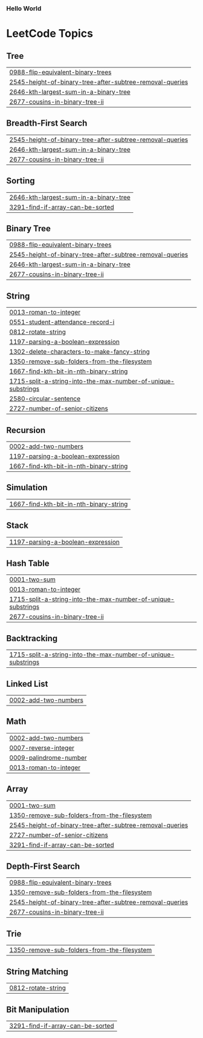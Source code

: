 ### Hello World

<!---LeetCode Topics Start-->
# LeetCode Topics
## Tree
|  |
| ------- |
| [0988-flip-equivalent-binary-trees](https://github.com/mojito-ai/DataStructure_and_Algos/tree/master/0988-flip-equivalent-binary-trees) |
| [2545-height-of-binary-tree-after-subtree-removal-queries](https://github.com/mojito-ai/DataStructure_and_Algos/tree/master/2545-height-of-binary-tree-after-subtree-removal-queries) |
| [2646-kth-largest-sum-in-a-binary-tree](https://github.com/mojito-ai/DataStructure_and_Algos/tree/master/2646-kth-largest-sum-in-a-binary-tree) |
| [2677-cousins-in-binary-tree-ii](https://github.com/mojito-ai/DataStructure_and_Algos/tree/master/2677-cousins-in-binary-tree-ii) |
## Breadth-First Search
|  |
| ------- |
| [2545-height-of-binary-tree-after-subtree-removal-queries](https://github.com/mojito-ai/DataStructure_and_Algos/tree/master/2545-height-of-binary-tree-after-subtree-removal-queries) |
| [2646-kth-largest-sum-in-a-binary-tree](https://github.com/mojito-ai/DataStructure_and_Algos/tree/master/2646-kth-largest-sum-in-a-binary-tree) |
| [2677-cousins-in-binary-tree-ii](https://github.com/mojito-ai/DataStructure_and_Algos/tree/master/2677-cousins-in-binary-tree-ii) |
## Sorting
|  |
| ------- |
| [2646-kth-largest-sum-in-a-binary-tree](https://github.com/mojito-ai/DataStructure_and_Algos/tree/master/2646-kth-largest-sum-in-a-binary-tree) |
| [3291-find-if-array-can-be-sorted](https://github.com/mojito-ai/DataStructure_and_Algos/tree/master/3291-find-if-array-can-be-sorted) |
## Binary Tree
|  |
| ------- |
| [0988-flip-equivalent-binary-trees](https://github.com/mojito-ai/DataStructure_and_Algos/tree/master/0988-flip-equivalent-binary-trees) |
| [2545-height-of-binary-tree-after-subtree-removal-queries](https://github.com/mojito-ai/DataStructure_and_Algos/tree/master/2545-height-of-binary-tree-after-subtree-removal-queries) |
| [2646-kth-largest-sum-in-a-binary-tree](https://github.com/mojito-ai/DataStructure_and_Algos/tree/master/2646-kth-largest-sum-in-a-binary-tree) |
| [2677-cousins-in-binary-tree-ii](https://github.com/mojito-ai/DataStructure_and_Algos/tree/master/2677-cousins-in-binary-tree-ii) |
## String
|  |
| ------- |
| [0013-roman-to-integer](https://github.com/mojito-ai/DataStructure_and_Algos/tree/master/0013-roman-to-integer) |
| [0551-student-attendance-record-i](https://github.com/mojito-ai/DataStructure_and_Algos/tree/master/0551-student-attendance-record-i) |
| [0812-rotate-string](https://github.com/mojito-ai/DataStructure_and_Algos/tree/master/0812-rotate-string) |
| [1197-parsing-a-boolean-expression](https://github.com/mojito-ai/DataStructure_and_Algos/tree/master/1197-parsing-a-boolean-expression) |
| [1302-delete-characters-to-make-fancy-string](https://github.com/mojito-ai/DataStructure_and_Algos/tree/master/1302-delete-characters-to-make-fancy-string) |
| [1350-remove-sub-folders-from-the-filesystem](https://github.com/mojito-ai/DataStructure_and_Algos/tree/master/1350-remove-sub-folders-from-the-filesystem) |
| [1667-find-kth-bit-in-nth-binary-string](https://github.com/mojito-ai/DataStructure_and_Algos/tree/master/1667-find-kth-bit-in-nth-binary-string) |
| [1715-split-a-string-into-the-max-number-of-unique-substrings](https://github.com/mojito-ai/DataStructure_and_Algos/tree/master/1715-split-a-string-into-the-max-number-of-unique-substrings) |
| [2580-circular-sentence](https://github.com/mojito-ai/DataStructure_and_Algos/tree/master/2580-circular-sentence) |
| [2727-number-of-senior-citizens](https://github.com/mojito-ai/DataStructure_and_Algos/tree/master/2727-number-of-senior-citizens) |
## Recursion
|  |
| ------- |
| [0002-add-two-numbers](https://github.com/mojito-ai/DataStructure_and_Algos/tree/master/0002-add-two-numbers) |
| [1197-parsing-a-boolean-expression](https://github.com/mojito-ai/DataStructure_and_Algos/tree/master/1197-parsing-a-boolean-expression) |
| [1667-find-kth-bit-in-nth-binary-string](https://github.com/mojito-ai/DataStructure_and_Algos/tree/master/1667-find-kth-bit-in-nth-binary-string) |
## Simulation
|  |
| ------- |
| [1667-find-kth-bit-in-nth-binary-string](https://github.com/mojito-ai/DataStructure_and_Algos/tree/master/1667-find-kth-bit-in-nth-binary-string) |
## Stack
|  |
| ------- |
| [1197-parsing-a-boolean-expression](https://github.com/mojito-ai/DataStructure_and_Algos/tree/master/1197-parsing-a-boolean-expression) |
## Hash Table
|  |
| ------- |
| [0001-two-sum](https://github.com/mojito-ai/DataStructure_and_Algos/tree/master/0001-two-sum) |
| [0013-roman-to-integer](https://github.com/mojito-ai/DataStructure_and_Algos/tree/master/0013-roman-to-integer) |
| [1715-split-a-string-into-the-max-number-of-unique-substrings](https://github.com/mojito-ai/DataStructure_and_Algos/tree/master/1715-split-a-string-into-the-max-number-of-unique-substrings) |
| [2677-cousins-in-binary-tree-ii](https://github.com/mojito-ai/DataStructure_and_Algos/tree/master/2677-cousins-in-binary-tree-ii) |
## Backtracking
|  |
| ------- |
| [1715-split-a-string-into-the-max-number-of-unique-substrings](https://github.com/mojito-ai/DataStructure_and_Algos/tree/master/1715-split-a-string-into-the-max-number-of-unique-substrings) |
## Linked List
|  |
| ------- |
| [0002-add-two-numbers](https://github.com/mojito-ai/DataStructure_and_Algos/tree/master/0002-add-two-numbers) |
## Math
|  |
| ------- |
| [0002-add-two-numbers](https://github.com/mojito-ai/DataStructure_and_Algos/tree/master/0002-add-two-numbers) |
| [0007-reverse-integer](https://github.com/mojito-ai/DataStructure_and_Algos/tree/master/0007-reverse-integer) |
| [0009-palindrome-number](https://github.com/mojito-ai/DataStructure_and_Algos/tree/master/0009-palindrome-number) |
| [0013-roman-to-integer](https://github.com/mojito-ai/DataStructure_and_Algos/tree/master/0013-roman-to-integer) |
## Array
|  |
| ------- |
| [0001-two-sum](https://github.com/mojito-ai/DataStructure_and_Algos/tree/master/0001-two-sum) |
| [1350-remove-sub-folders-from-the-filesystem](https://github.com/mojito-ai/DataStructure_and_Algos/tree/master/1350-remove-sub-folders-from-the-filesystem) |
| [2545-height-of-binary-tree-after-subtree-removal-queries](https://github.com/mojito-ai/DataStructure_and_Algos/tree/master/2545-height-of-binary-tree-after-subtree-removal-queries) |
| [2727-number-of-senior-citizens](https://github.com/mojito-ai/DataStructure_and_Algos/tree/master/2727-number-of-senior-citizens) |
| [3291-find-if-array-can-be-sorted](https://github.com/mojito-ai/DataStructure_and_Algos/tree/master/3291-find-if-array-can-be-sorted) |
## Depth-First Search
|  |
| ------- |
| [0988-flip-equivalent-binary-trees](https://github.com/mojito-ai/DataStructure_and_Algos/tree/master/0988-flip-equivalent-binary-trees) |
| [1350-remove-sub-folders-from-the-filesystem](https://github.com/mojito-ai/DataStructure_and_Algos/tree/master/1350-remove-sub-folders-from-the-filesystem) |
| [2545-height-of-binary-tree-after-subtree-removal-queries](https://github.com/mojito-ai/DataStructure_and_Algos/tree/master/2545-height-of-binary-tree-after-subtree-removal-queries) |
| [2677-cousins-in-binary-tree-ii](https://github.com/mojito-ai/DataStructure_and_Algos/tree/master/2677-cousins-in-binary-tree-ii) |
## Trie
|  |
| ------- |
| [1350-remove-sub-folders-from-the-filesystem](https://github.com/mojito-ai/DataStructure_and_Algos/tree/master/1350-remove-sub-folders-from-the-filesystem) |
## String Matching
|  |
| ------- |
| [0812-rotate-string](https://github.com/mojito-ai/DataStructure_and_Algos/tree/master/0812-rotate-string) |
## Bit Manipulation
|  |
| ------- |
| [3291-find-if-array-can-be-sorted](https://github.com/mojito-ai/DataStructure_and_Algos/tree/master/3291-find-if-array-can-be-sorted) |
<!---LeetCode Topics End-->